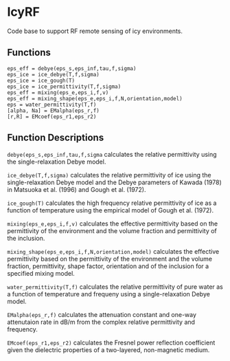 # IcyRF
Code base to support RF remote sensing of icy environments.

## Functions
```
eps_eff = debye(eps_s,eps_inf,tau,f,sigma)
eps_ice = ice_debye(T,f,sigma)
eps_ice = ice_gough(T)
eps_ice = ice_permittivity(T,f,sigma)
eps_eff = mixing(eps_e,eps_i,f,v)
eps_eff = mixing_shape(eps_e,eps_i,f,N,orientation,model)
eps = water_permittivity(T,f)
[alpha, Na] = EMalpha(eps_r,f)
[r,R] = EMcoef(eps_r1,eps_r2)
```

## Function Descriptions
`debye(eps_s,eps_inf,tau,f,sigma` calculates the relative permittivity using the single-relaxation Debye model.

`ice_debye(T,f,sigma)` calculates the relative permittivity of ice using the single-relaxation Debye model and the Debye parameters of Kawada (1978) in Matsuoka et al. (1996) and Gough et al. (1972).

`ice_gough(T)` calculates the high frequency relative permittivity of ice as a function of temperature using the empirical model of Gough et al. (1972).

`mixing(eps_e,eps_i,f,v)` calculates the effective permittivity based on the permittivity of the environment and the volume fraction and permittivity of the inclusion.

`mixing_shape(eps_e,eps_i,f,N,orientation,model)` calculates the effective permittivity based on the permittivity of the environment and the volume fraction, permittivity, shape factor, orientation and of the inclusion for a specified mixing model.

`water_permittivity(T,f)` calculates the relative permittivity of pure water as a function of temperature and frequeny using a single-relaxation Debye model.

`EMalpha(eps_r,f)` calculates the attenuation constant and  one-way attenutaion rate in dB/m from the complex relative permittivity and frequency.

`EMcoef(eps_r1,eps_r2)` calculates the Fresnel power reflection coefficient given the dielectric properties of a two-layered, non-magnetic medium.